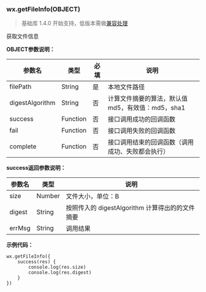 <!-- https://developers.weixin.qq.com/miniprogram/dev/api/getFileInfo.html -->

### wx.getFileInfo(OBJECT)

> 基础库 1.4.0 开始支持，低版本需做[兼容处理](https://developers.weixin.qq.com/miniprogram/dev/framework/compatibility.html)

获取文件信息

**OBJECT参数说明：**

  参数名            |  类型       |  必填 |  说明                             
--------------------|-------------|-------|-----------------------------------
  filePath          |  String     |  是   |  本地文件路径                     
  digestAlgorithm   |  String     |  否   |计算文件摘要的算法，默认值 md5，有效值：md5，sha1
  success           |  Function   |  否   |  接口调用成功的回调函数           
  fail              |  Function   |  否   |  接口调用失败的回调函数           
  complete          |  Function   |  否   |接口调用结束的回调函数（调用成功、失败都会执行）

**success返回参数说明：**

  参数名   |  类型     |  说明                               
-----------|-----------|-------------------------------------
  size     |  Number   |  文件大小，单位：B                  
  digest   |  String   |按照传入的 digestAlgorithm 计算得出的的文件摘要
  errMsg   |  String   |  调用结果                           

**示例代码：**

    wx.getFileInfo({
        success(res) {
            console.log(res.size)
            console.log(res.digest)
        }
    })
